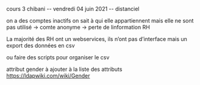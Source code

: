 cours 3 chibani -- vendredi 04 juin 2021 -- distanciel

on a des comptes inactifs
on sait à qui elle appartiennent mais elle ne sont pas utilisé -> comte anonyme -> perte de linformation RH


La majorité des RH ont un webservices, ils n’ont pas d’interface mais un export des données en csv


ou faire des scripts pour organiser le csv

attribut gender à ajouter à la liste des attributs
https://ldapwiki.com/wiki/Gender
